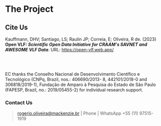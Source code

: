 # The Project

## Cite Us

Kauffmann, DHV; Santiago, LS; Raulin JP; Correia, E; Oliveira, R de. (2023) **Open
VLF: *Scientific Open Data Initiative for CRAAM's SAVNET and AWESOME VLF Data***. URL: https://open-vlf.web.app/

<br>
<br>

EC thanks the Conselho Nacional de Desenvolvimento
Científico e Tecnológico (CNPq, Brazil, nos.: 406690/2013-
8, 442101/2018-0 and 306818/2019-1), Fundação de
Amparo à Pesquisa do Estado de São Paulo (FAPESP,
Brazil, no.: 2019/05455-2) for individual research support.

### Contact Us

> rogerio.oliveira@mackenzie.br | Phone | WhatsApp +55 (11) 97515-1919

